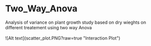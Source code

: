 <h1> Two_Way_Anova </h1>
Analysis of variance on plant growth study based on dry wieghts on different treatement using two way Anova <br/><br/>
![Alt text](scatter_plot.PNG?raw=true "Interaction Plot")

